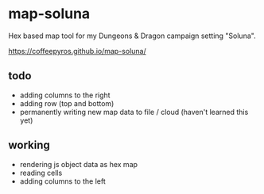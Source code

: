 ﻿# map-soluna

Hex based map tool for my Dungeons & Dragon campaign setting "Soluna".

https://coffeepyros.github.io/map-soluna/

## todo

- adding columns to the right
- adding row (top and bottom)
- permanently writing new map data to file / cloud (haven't learned this yet)

## working

- rendering js object data as hex map
- reading cells
- adding columns to the left
